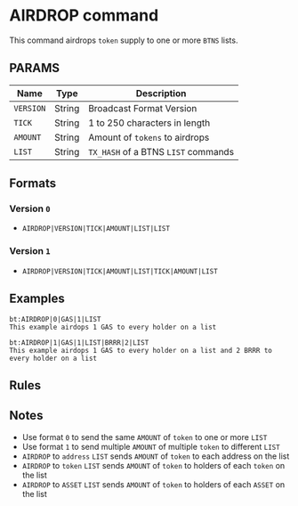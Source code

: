 # AIRDROP command
This command airdrops `token` supply to one or more `BTNS` lists.

## PARAMS
| Name      | Type   | Description                         |
| --------- | ------ | ----------------------------------- |
| `VERSION` | String | Broadcast Format Version            |
| `TICK`    | String | 1 to 250 characters in length       |
| `AMOUNT`  | String | Amount of `tokens` to airdrops      |
| `LIST`    | String | `TX_HASH` of a BTNS `LIST` commands |

## Formats

### Version `0`
- `AIRDROP|VERSION|TICK|AMOUNT|LIST|LIST`

### Version `1`
- `AIRDROP|VERSION|TICK|AMOUNT|LIST|TICK|AMOUNT|LIST`

## Examples
```
bt:AIRDROP|0|GAS|1|LIST
This example airdops 1 GAS to every holder on a list
```

```
bt:AIRDROP|1|GAS|1|LIST|BRRR|2|LIST
This example airdops 1 GAS to every holder on a list and 2 BRRR to every holder on a list
```

## Rules

## Notes
-  Use format `0` to send the same `AMOUNT`  of `token` to one or more `LIST`
-  Use format `1` to send multiple `AMOUNT` of multiple `token` to different `LIST`
- `AIRDROP` to `address` `LIST` sends `AMOUNT` of `token` to each address on the list
- `AIRDROP` to `token` `LIST` sends `AMOUNT` of `token` to holders of each `token` on the list
- `AIRDROP` to `ASSET` `LIST` sends `AMOUNT` of `token` to holders of each `ASSET` on the list
